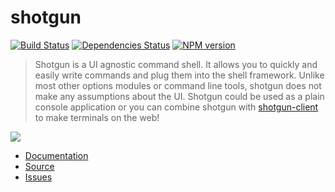 # shotgun

[![Build Status](https://travis-ci.org/Chevex/shotgun.png)](https://travis-ci.org/Chevex/shotgun)
[![Dependencies Status](https://gemnasium.com/Chevex/shotgun.png)](https://gemnasium.com/Chevex/shotgun)
[![NPM version](https://badge.fury.io/js/shotgun.png)](http://badge.fury.io/js/shotgun)

> Shotgun is a UI agnostic command shell. It allows you to quickly and easily write commands and plug them into the shell framework. Unlike most other options modules or command line tools, shotgun does not make any assumptions about the UI. Shotgun could be used as a plain console application or you can combine shotgun with [shotgun-client](https://github.com/Chevex/shotgun-client) to make terminals on the web!

![](http://i.imgur.com/zUsgxFW.gif)

- [Documentation](https://github.com/Chevex/shotgun/wiki)
- [Source](https://github.com/Chevex/shotgun)
- [Issues](https://github.com/Chevex/shotgun/issues)
